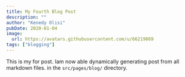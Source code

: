 ```yaml
---
title: My Fourth Blog Post
description: ""
author: "Kenedy Olisi"
pubDate: 2020-01-04
image:
  url: https://avatars.githubusercontent.com/u/66219869
tags: ["blogging"]
---
```


This is my for post. Iam now able dynamically generating post from all markdown files. in the `src/pages/blog/` directory.

